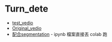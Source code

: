 # Turn_dete

- [test_vedio](https://drive.google.com/file/d/1HTwnNWvg6wlIjDoe6LveKeB_iZrf78OQ/view?usp=sharing)
- [Original_vedio](https://drive.google.com/file/d/10EJllU9BGQ7URTnX12RJk28xKEHGxvXF/view?usp=sharing)
- [配合segmentation](https://github.com/Give-HinataHajime-sakuramochi/InternImage/tree/master/segmentation)
        - ipynb 檔案直接丟 colab 跑 
